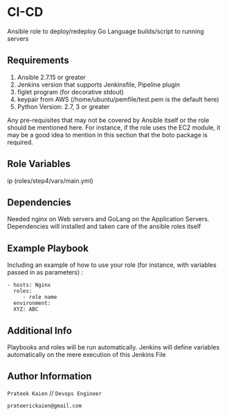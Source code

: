 CI-CD
=========

Ansible role to deploy/redeploy Go Language builds/script to running servers

Requirements
------------

1) Ansible 2.7.15 or greater
2) Jenkins version that supports Jenkinsfile, Pipeline plugin
3) figlet program (for decorative stdout)
4) keypair from AWS (/home/ubuntu/pemfile/test.pem is the default here)
5) Python Version: 2.7, 3 or greater

Any pre-requisites that may not be covered by Ansible itself or the role should be mentioned here. For instance, if the role uses the EC2 module, it may be a good idea to mention in this section that the boto package is required.

Role Variables
--------------

ip (roles/step4/vars/main.yml)


Dependencies
------------

Needed nginx on Web servers and GoLang on the Application Servers. Dependencies will installed and taken care of the ansible roles itself

Example Playbook
----------------

Including an example of how to use your role (for instance, with variables passed in as parameters) :

    - hosts: Nginx
      roles:
         - role name
      environment:
      XYZ: ABC

Additional Info
-------

Playbooks and roles will be run automatically. Jenkins will define variables automatically on the mere execution of this Jenkins File

Author Information
------------------
 `Prateek Kaien` //
 `Devops Engineer`
 
 `prateerickaien@gmail.com`
